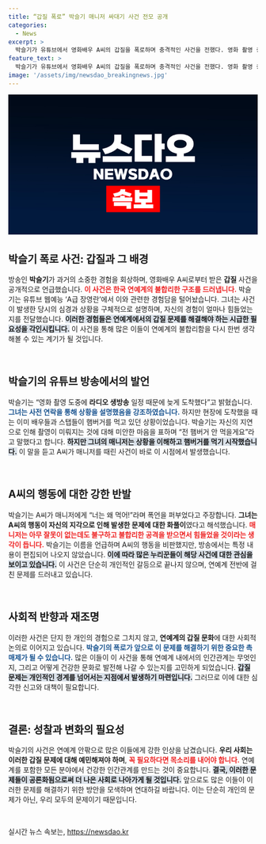 ```yaml
---
title: “갑질 폭로” 박슬기 매니저 싸대기 사건 전모 공개
categories:
  - News
excerpt: >
  박슬기가 유튜브에서 영화배우 A씨의 갑질을 폭로하며 충격적인 사건을 전했다. 영화 촬영 중 매니저가 A씨에게 뺨 맞는 상황이 벌어졌고, 실명 언급도 이어졌다. 과연 누가 그 주인공일까?
feature_text: >
  박슬기가 유튜브에서 영화배우 A씨의 갑질을 폭로하며 충격적인 사건을 전했다. 영화 촬영 중 매니저가 A씨에게 뺨 맞는 상황이 벌어졌고, 실명 언급도 이어졌다. 과연 누가 그 주인공일까?
image: '/assets/img/newsdao_breakingnews.jpg'
---
```


<p><img src="/assets/img/newsdao_breakingnews.jpg" alt="pcversion 속보" /></p>

<h2 data-ke-size="size26">박슬기 폭로 사건: 갑질과 그 배경</h2>

<p data-ke-size="size16">방송인 <b>박슬기</b>가 과거의 소중한 경험을 회상하며, 영화배우 A씨로부터 받은 <b>갑질</b> 사건을 공개적으로 언급했습니다. <b><span style="color: #ee2323;">이 사건은 한국 연예계의 불합리한 구조를 드러냅니다.</span></b> 박슬기는 유튜브 웹예능 ‘A급 장영란’에서 이와 관련한 경험담을 털어놨습니다. 그녀는 사건이 발생한 당시의 심경과 상황을 구체적으로 설명하며, 자신의 경험이 얼마나 힘들었는지를 전달했습니다. <b><span style="background-color: #21538527;">이러한 경험들은 연예계에서의 갑질 문제를 해결해야 하는 시급한 필요성을 각인시킵니다.</span></b> 이 사건을 통해 많은 이들이 연예계의 불합리함을 다시 한번 생각해볼 수 있는 계기가 될 것입니다.</p>

<p data-ke-size="size16">&nbsp;</p>

<h2 data-ke-size="size26">박슬기의 유튜브 방송에서의 발언</h2>

<p data-ke-size="size16">박슬기는 “영화 촬영 도중에 <b>라디오 생방송</b> 일정 때문에 늦게 도착했다”고 밝혔습니다. <b><span style="color: #1a5490;">그녀는 사전 연락을 통해 상황을 설명했음을 강조하였습니다.</span></b> 하지만 현장에 도착했을 때는 이미 배우들과 스탭들이 햄버거를 먹고 있던 상황이었습니다. 박슬기는 자신의 지연으로 인해 촬영이 미뤄지는 것에 대해 미안한 마음을 표하며 “전 햄버거 안 먹을게요”라고 말했다고 합니다. <b><span style="background-color: #21538527;">하지만 그녀의 매니저는 상황을 이해하고 햄버거를 먹기 시작했습니다.</span></b> 이 말을 듣고 A씨가 매니저를 때린 사건이 바로 이 시점에서 발생했습니다.</p>

<p data-ke-size="size16">&nbsp;</p>

<h2 data-ke-size="size26">A씨의 행동에 대한 강한 반발</h2>

<p data-ke-size="size16">박슬기는 A씨가 매니저에게 “너는 왜 먹어!”라며 폭언을 퍼부었다고 주장합니다. <b>그녀는 A씨의 행동이 자신의 지각으로 인해 발생한 문제에 대한 화풀이</b>였다고 해석했습니다. <b><span style="color: #ee2323;">매니저는 아무 잘못이 없는데도 불구하고 불합리한 공격을 받으면서 힘들었을 것이라는 생각이 듭니다.</span></b> 박슬기는 이름을 언급하며 A씨의 행동을 비판했지만, 방송에서는 특정 내용이 편집되어 나오지 않았습니다. <b><span style="background-color: #21538527;">이에 따라 많은 누리꾼들이 해당 사건에 대한 관심을 보이고 있습니다.</span></b> 이 사건은 단순히 개인적인 갈등으로 끝나지 않으며, 연예계 전반에 걸친 문제를 드러내고 있습니다.</p>

<p data-ke-size="size16">&nbsp;</p>

<h2 data-ke-size="size26">사회적 반향과 재조명</h2>

<p data-ke-size="size16">이러한 사건은 단지 한 개인의 경험으로 그치지 않고, <b>연예계의 갑질 문화</b>에 대한 사회적 논의로 이어지고 있습니다. <b><span style="color: #1a5490;">박슬기의 폭로가 앞으로 이 문제를 해결하기 위한 중요한 촉매제가 될 수 있습니다.</span></b> 많은 이들이 이 사건을 통해 연예계 내에서의 인간관계는 무엇인지, 그리고 어떻게 건강한 문화로 발전해 나갈 수 있는지를 고민하게 되었습니다. <b><span style="background-color: #21538527;">갑질 문제는 개인적인 경계를 넘어서는 지점에서 발생하기 마련입니다.</span></b> 그러므로 이에 대한 심각한 신고와 대책이 필요합니다.</p>

<p data-ke-size="size16">&nbsp;</p>

<h2 data-ke-size="size26">결론: 성찰과 변화의 필요성</h2>

<p data-ke-size="size16">박슬기의 사건은 연예계 안팎으로 많은 이들에게 강한 인상을 남겼습니다. <b>우리 사회는 이러한 갑질 문제에 대해 예민해져야 하며</b>, <b><span style="color: #ee2323;">꼭 필요하다면 목소리를 내어야 합니다.</span></b> 연예계를 포함한 모든 분야에서 건강한 인간관계를 만드는 것이 중요합니다. <b><span style="background-color: #21538527;">결국, 이러한 문제들이 공론화됨으로써 더 나은 사회로 나아가게 될 것입니다.</span></b> 앞으로도 많은 이들이 이러한 문제를 해결하기 위한 방안을 모색하며 연대하길 바랍니다. 이는 단순히 개인의 문제가 아닌, 우리 모두의 문제이기 때문입니다.</p>

<p data-ke-size="size16">&nbsp;</p>
실시간 뉴스 속보는, <a href="https://newsdao.kr" rel="dofollow">https://newsdao.kr</a>


